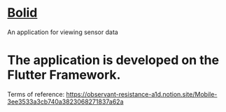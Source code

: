 
# <u>**Bolid**</u>

An application for viewing sensor data

# The application is developed on the Flutter Framework.

Terms of reference: https://observant-resistance-a1d.notion.site/Mobile-3ee3533a3cb740a3823068271837a62a

